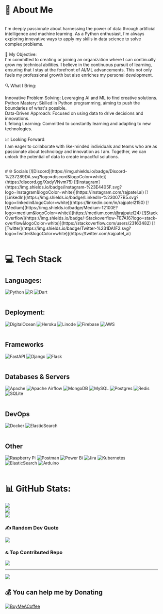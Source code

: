 # 💫 About Me
<br>I'm deeply passionate about harnessing the power of data through artificial intelligence and machine learning. As a Python enthusiast, I'm always exploring innovative ways to apply my skills in data science to solve complex problems.<br><br>🌱 My Objective:<br>I'm committed to creating or joining an organization where I can continually grow my technical abilities. I believe in the continuous pursuit of learning, ensuring that I stay at the forefront of AI/ML advancements. This not only fuels my professional growth but also enriches my personal development.<br><br>🔍 What I Bring:<br><br>Innovative Problem Solving: Leveraging AI and ML to find creative solutions.<br>Python Mastery: Skilled in Python programming, aiming to push the boundaries of what's possible.<br>Data-Driven Approach: Focused on using data to drive decisions and innovations.<br>Lifelong Learning: Committed to constantly learning and adapting to new technologies.<br><br>📈 Looking Forward:<br>I am eager to collaborate with like-minded individuals and teams who are as passionate about technology and innovation as I am. Together, we can unlock the potential of data to create impactful solutions.

<br>
# 🌐 Socials
[![Discord](https://img.shields.io/badge/Discord-%237289DA.svg?logo=discord&logoColor=white)](https://discord.gg/XsdyVNvm75) 
[![Instagram](https://img.shields.io/badge/Instagram-%23E4405F.svg?logo=Instagram&logoColor=white)](https://instagram.com/rajpatel.ai) 
[![LinkedIn](https://img.shields.io/badge/LinkedIn-%230077B5.svg?logo=linkedin&logoColor=white)](https://linkedin.com/in/rajpatel2150)
[![Medium](https://img.shields.io/badge/Medium-12100E?logo=medium&logoColor=white)](https://medium.com/@rajpatel24) 
[![Stack Overflow](https://img.shields.io/badge/-Stackoverflow-FE7A16?logo=stack-overflow&logoColor=white)](https://stackoverflow.com/users/23163482) 
[![Twitter](https://img.shields.io/badge/Twitter-%231DA1F2.svg?logo=Twitter&logoColor=white)](https://twitter.com/rajpatel_ai) 
<br><br>

# 💻 Tech Stack

## Languages:
![Python](https://img.shields.io/badge/python-3670A0?style=flat&logo=python&logoColor=ffdd54) 
![R](https://img.shields.io/badge/r-%23276DC3.svg?style=flat&logo=r&logoColor=white) 
![Dart](https://img.shields.io/badge/dart-%230175C2.svg?style=flat&logo=dart&logoColor=white)
<br><br>

## Deployment:
![DigitalOcean](https://img.shields.io/badge/DigitalOcean-%230167ff.svg?style=flat&logo=digitalOcean&logoColor=white) 
![Heroku](https://img.shields.io/badge/heroku-%23430098.svg?style=flat&logo=heroku&logoColor=white) 
![Linode](https://img.shields.io/badge/linode-00A95C?style=flat&logo=linode&logoColor=white) 
![Firebase](https://img.shields.io/badge/firebase-%23039BE5.svg?style=flat&logo=firebase) 
![AWS](https://img.shields.io/badge/AWS-%23FF9900.svg?style=flat&logo=amazon-aws&logoColor=white)
<br><br>

## Frameworks
![FastAPI](https://img.shields.io/badge/FastAPI-005571?style=flat&logo=fastapi) 
![Django](https://img.shields.io/badge/django-%23092E20.svg?style=flat&logo=django&logoColor=white) 
![Flask](https://img.shields.io/badge/flask-%23000.svg?style=flat&logo=flask&logoColor=white)
<br><br>

## Databases & Servers
![Apache](https://img.shields.io/badge/apache-%23D42029.svg?style=flat&logo=apache&logoColor=white) 
![Apache Airflow](https://img.shields.io/badge/Apache%20Airflow-017CEE?style=flat&logo=Apache%20Airflow&logoColor=white) 
![MongoDB](https://img.shields.io/badge/MongoDB-%234ea94b.svg?style=flat&logo=mongodb&logoColor=white) 
![MySQL](https://img.shields.io/badge/mysql-%2300000f.svg?style=flat&logo=mysql&logoColor=white) 
![Postgres](https://img.shields.io/badge/postgres-%23316192.svg?style=flat&logo=postgresql&logoColor=white) 
![Redis](https://img.shields.io/badge/redis-%23DD0031.svg?style=flat&logo=redis&logoColor=white) 
![SQLite](https://img.shields.io/badge/sqlite-%2307405e.svg?style=flat&logo=sqlite&logoColor=white) 
<br><br>

## DevOps
![Docker](https://img.shields.io/badge/docker-%230db7ed.svg?style=flat&logo=docker&logoColor=white)
![ElasticSearch](https://img.shields.io/badge/-ElasticSearch-005571?style=flat&logo=elasticsearch)
<br><br>

## Other
![Raspberry Pi](https://img.shields.io/badge/-RaspberryPi-C51A4A?style=flat&logo=Raspberry-Pi)
![Postman](https://img.shields.io/badge/Postman-FF6C37?style=flat&logo=postman&logoColor=white)
![Power Bi](https://img.shields.io/badge/power_bi-F2C811?style=flat&logo=powerbi&logoColor=black) 
![Jira](https://img.shields.io/badge/jira-%230A0FFF.svg?style=flat&logo=jira&logoColor=white) 
![Kubernetes](https://img.shields.io/badge/kubernetes-%23326ce5.svg?style=flat&logo=kubernetes&logoColor=white)
![ElasticSearch](https://img.shields.io/badge/-ElasticSearch-005571?style=flat&logo=elasticsearch) 
![Arduino](https://img.shields.io/badge/-Arduino-00979D?style=flat&logo=Arduino&logoColor=white)
<br><br>

# 📊 GitHub Stats:
![](https://github-readme-stats.vercel.app/api?username=rajpatel-atlasreign&theme=dark&hide_border=false&include_all_commits=true&count_private=true)<br/>
![](https://github-readme-streak-stats.herokuapp.com/?user=rajpatel-atlasreign&theme=dark&hide_border=false)<br/>
![](https://github-readme-stats.vercel.app/api/top-langs/?username=rajpatel-atlasreign&theme=dark&hide_border=false&include_all_commits=true&count_private=true&layout=compact)


### ✍️ Random Dev Quote
![](https://quotes-github-readme.vercel.app/api?type=horizontal&theme=merko)


### 🔝 Top Contributed Repo
![](https://github-contributor-stats.vercel.app/api?username=rajpatel-atlasreign&limit=5&theme=dark&combine_all_yearly_contributions=true)

---
[![](https://visitcount.itsvg.in/api?id=rajpatel-atlasreign&icon=0&color=8)](https://visitcount.itsvg.in)


  ## 💰 You can help me by Donating
  [![BuyMeACoffee](https://img.shields.io/badge/Buy%20Me%20a%20Coffee-ffdd00?style=for-the-badge&logo=buy-me-a-coffee&logoColor=black)](https://buymeacoffee.com/rajpatel.ai) 

  
<!-- Proudly created with GPRM ( https://gprm.itsvg.in ) -->
<!---
rajpatel-atlasreign/rajpatel-atlasreign is a ✨ special ✨ repository because its `README.md` (this file) appears on your GitHub profile.
You can click the Preview link to take a look at your changes.
--->
